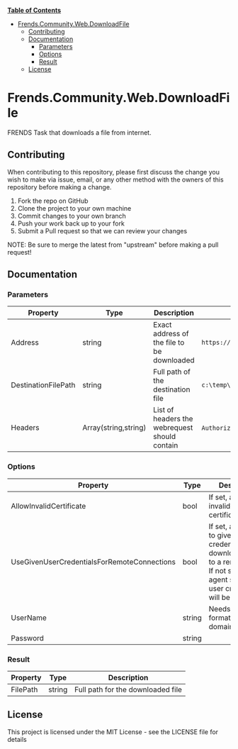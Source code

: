 **[Table of Contents](http://tableofcontent.eu)**
- [Frends.Community.Web.DownloadFile](#frendscommunitywebdownloadfile)
  - [Contributing](#contributing)
  - [Documentation](#documentation)
    - [Parameters](#parameters)
    - [Options](#options)
    - [Result](#result)
  - [License](#license)


# Frends.Community.Web.DownloadFile
FRENDS Task that downloads a file from internet.

## Contributing
When contributing to this repository, please first discuss the change you wish to make via issue, email, or any other method with the owners of this repository before making a change.

1. Fork the repo on GitHub
2. Clone the project to your own machine
3. Commit changes to your own branch
4. Push your work back up to your fork
5. Submit a Pull request so that we can review your changes

NOTE: Be sure to merge the latest from "upstream" before making a pull request!

## Documentation

### Parameters

| Property            |  Type               | Description                                   | Example                     |
|---------------------|---------------------|-----------------------------------------------|-----------------------------|
| Address             | string              | Exact address of the file to be downloaded    | `https://api.github.com/repos/foo/bar/zipball` |
| DestinationFilePath | string              | Full path of the destination file             | `c:\temp\foo.txt`           |
| Headers             | Array(string,string)| List of headers the webrequest should contain | `Authorization` `token xxx` |

### Options

| Property                                    | Type           | Description                                    | Example                   |
|---------------------------------------------|----------------|------------------------------------------------|---------------------------|
| AllowInvalidCertificate                     | bool           | If set, allows invalid SSL certificates
| UseGivenUserCredentialsForRemoteConnections | bool           | If set, allows you to give the user credentials when downloading file to a remote host. If not set, the agent service user credentials will be used.| |
| UserName                                    | string         | Needs to be of format domain\username | `example\Admin` |
| Password                                    | string         | | |

### Result

| Property        | Type     | Description                      |
|-----------------|----------|----------------------------------|
| FilePath        | string   | Full path for the downloaded file|



## License

This project is licensed under the MIT License - see the LICENSE file for details

